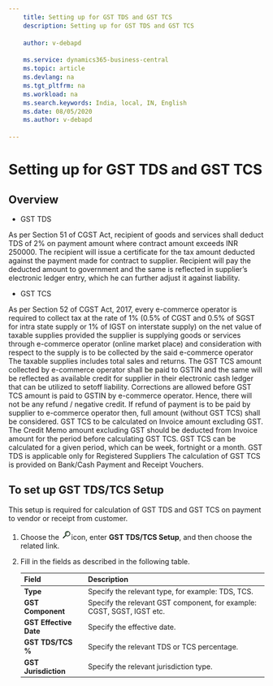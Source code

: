 ```yaml
---
    title: Setting up for GST TDS and GST TCS
    description: Setting up for GST TDS and GST TCS

    author: v-debapd

    ms.service: dynamics365-business-central
    ms.topic: article
    ms.devlang: na
    ms.tgt_pltfrm: na
    ms.workload: na
    ms.search.keywords: India, local, IN, English
    ms.date: 08/05/2020
    ms.author: v-debapd

---
```

# Setting up for GST TDS and GST TCS

## Overview

- GST TDS 

As per Section 51 of CGST Act, recipient of goods and services shall deduct TDS of 2% on payment amount where contract amount exceeds INR 250000. The recipient will issue a certificate for the tax amount deducted against the payment made for contract to supplier. Recipient will pay the deducted amount to government and the same is reflected in supplier’s electronic ledger entry, which he can further adjust it against liability.

- GST TCS

As per Section 52 of CGST Act, 2017, every e-commerce operator is required to collect tax at the rate of 1% (0.5% of CGST and 0.5% of SGST for intra state supply or 1% of IGST on interstate supply) on the net value of taxable supplies provided the supplier is supplying goods or services through e-commerce operator (online market place) and consideration with respect to the supply is to be collected by the said e-commerce operator The taxable supplies includes total sales and returns. 
The GST TCS amount collected by e-commerce operator shall be paid to GSTIN and the same will be reflected as available credit for supplier in their electronic cash ledger that can be utilized to setoff liability.
Corrections are allowed before GST TCS amount is paid to GSTIN by e-commerce operator.
Hence, there will not be any refund / negative credit. If refund of payment is to be paid by supplier to e-commerce operator then, full amount (without GST TCS) shall be considered.
GST TCS to be calculated on Invoice amount excluding GST. The Credit Memo amount excluding GST should be deducted from Invoice amount for the period before calculating GST TCS.
GST TCS can be calculated for a given period, which can be week, fortnight or a month.
GST TDS is applicable only for Registered Suppliers
The calculation of GST TCS is provided on Bank/Cash Payment and Receipt Vouchers.


## To set up GST TDS/TCS Setup

This setup is required for calculation of GST TDS and GST TCS on payment to vendor or receipt from customer.

1. Choose the ![img](image/search.jpg)icon, enter **GST TDS/TCS Setup**, and then choose the related link.
2. Fill in the fields as described in the following table.
    
    |Field|Description| 
    |---------------------------------|  ---------------------------------------| 
    |**Type**|Specify the relevant type, for example: TDS, TCS.|
    |**GST Component**|Specify the relevant GST component, for example: CGST, SGST, IGST etc.|
    |**GST Effective Date**|Specify the effective date.|
    |**GST TDS/TCS %**|Specify the relevant TDS or TCS percentage.|
    |**GST Jurisdiction**|Specify the relevant jurisdiction type.|





















